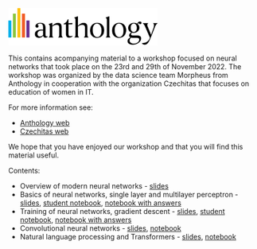 
<img src="https://raw.githubusercontent.com/blackboard-foundations/czechitas-workshop/main/anthology_logo.svg" alt="drawing" width="300"/>

This contains acompanying material to a workshop focused on neural networks that took place on the 23rd and 29th of November 2022. The workshop was organized by the data science team Morpheus from Anthology in cooperation with the organization Czechitas that focuses on education of women in IT. 

For more information see:
  * [Anthology web](https://www.anthology.com)
  * [Czechitas web](https://www.czechitas.cz)

We hope that you have enjoyed our workshop and that you will find this material useful.

Contents:

* Overview of modern neural networks - [slides](https://github.com/blackboard-foundations/czechitas-workshop/raw/main/slides/Czechitas%20Workshop%202022%20-%20Section%201.1.pdf)
* Basics of neural networks, single layer and multilayer perceptron - [slides](https://github.com/blackboard-foundations/czechitas-workshop/raw/main/slides/Czechitas%20Workshop%202022%20-%20Section%201.2.pdf), [student notebook](https://github.com/blackboard-foundations/czechitas-workshop/blob/main/session1_section2_student.ipynb), [notebook with answers](https://github.com/blackboard-foundations/czechitas-workshop/blob/main/session1_section2_professor.ipynb)
* Training of neural networks, gradient descent - [slides](https://github.com/blackboard-foundations/czechitas-workshop/raw/main/slides/Czechitas%20Workshop%202022%20-%20Section%202.1.pdf), [student notebook](https://github.com/blackboard-foundations/czechitas-workshop/blob/main/session2_section1_student.ipynb), [notebook with answers](https://github.com/blackboard-foundations/czechitas-workshop/blob/main/session2_section1_professor.ipynb)
* Convolutional neural networks - [slides](https://github.com/blackboard-foundations/czechitas-workshop/raw/main/slides/Czechitas%20Workshop%202022%20-%20Section%202.2.pdf), [notebook](https://github.com/blackboard-foundations/czechitas-workshop/blob/main/session2_section2.ipynb)
* Natural language processing and Transformers - [slides](https://github.com/blackboard-foundations/czechitas-workshop/raw/main/slides/Czechitas%20Workshop%202022%20-%20Section%202.3.pdf), [notebook](https://github.com/blackboard-foundations/czechitas-workshop/blob/main/session2_section3.ipynb)

